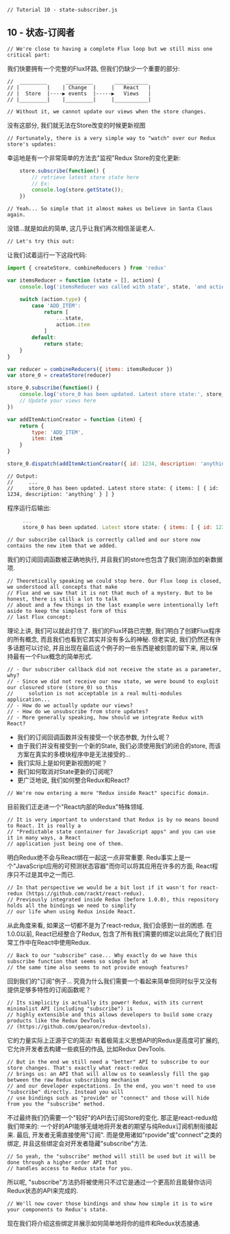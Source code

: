 ```
// Tutorial 10 - state-subscriber.js
```

## 10 - 状态-订阅者

```
// We're close to having a complete Flux loop but we still miss one critical part:
```
我们快要拥有一个完整的Flux环路, 但我们仍缺少一个重要的部分:

```
//  _________      _________       ___________
// |         |    | Change  |     |   React   |
// |  Store  |----▶ events  |-----▶   Views   |
// |_________|    |_________|     |___________|
```

```
// Without it, we cannot update our views when the store changes.
```
没有这部分, 我们就无法在Store改变的时候更新视图

```
// Fortunately, there is a very simple way to "watch" over our Redux store's updates:
```
幸运地是有一个非常简单的方法去"监视"Redux Store的变化更新:

```js
    store.subscribe(function() {
        // retrieve latest store state here
        // Ex:
        console.log(store.getState());
    })
```

```
// Yeah... So simple that it almost makes us believe in Santa Claus again.
```
没错...就是如此的简单, 这几乎让我们再次相信圣诞老人.

```
// Let's try this out:
```
让我们试着运行一下这段代码:

```js
import { createStore, combineReducers } from 'redux'

var itemsReducer = function (state = [], action) {
    console.log('itemsReducer was called with state', state, 'and action', action)

    switch (action.type) {
        case 'ADD_ITEM':
            return [
                ...state,
                action.item
            ]
        default:
            return state;
    }
}

var reducer = combineReducers({ items: itemsReducer })
var store_0 = createStore(reducer)

store_0.subscribe(function() {
    console.log('store_0 has been updated. Latest store state:', store_0.getState());
    // Update your views here
})

var addItemActionCreator = function (item) {
    return {
        type: 'ADD_ITEM',
        item: item
    }
}

store_0.dispatch(addItemActionCreator({ id: 1234, description: 'anything' }))
```

```
// Output:
//     ...
//     store_0 has been updated. Latest store state: { items: [ { id: 1234, description: 'anything' } ] }
```
程序运行后输出:
```js
     ...
     store_0 has been updated. Latest store state: { items: [ { id: 1234, description: 'anything' } ] }
```

```
// Our subscribe callback is correctly called and our store now contains the new item that we added.
```
我们的订阅回调函数被正确地执行,
并且我们的store也包含了我们刚添加的新数据项.

```
// Theoretically speaking we could stop here. Our Flux loop is closed, we understood all concepts that make
// Flux and we saw that it is not that much of a mystery. But to be honest, there is still a lot to talk
// about and a few things in the last example were intentionally left aside to keep the simplest form of this
// last Flux concept:
```
理论上讲, 我们可以就此打住了. 我们的Flux环路已完整,
我们明白了创建Flux程序的所有概念, 而且我们也看到它其实并没有多么的神秘.
但老实说, 我们仍然还有许多话题可以讨论,
并且出现在最后这个例子的一些东西是被刻意的留下来,
用以保持最有一个Flux概念的简单形式.

```
// - Our subscriber callback did not receive the state as a parameter, why?
// - Since we did not receive our new state, we were bound to exploit our closured store (store_0) so this
//     solution is not acceptable in a real multi-modules application...
// - How do we actually update our views?
// - How do we unsubscribe from store updates?
// - More generally speaking, how should we integrate Redux with React?
```
- 我们的订阅回调函数并没有接受一个状态参数, 为什么呢？
- 由于我们并没有接受到一个新的State, 我们必须使用我们的闭合的store,
  而该方案在真实的多模块程序中是无法接受的...
- 我们实际上是如何更新视图的呢？
- 我们如何取消对State更新的订阅呢?
- 更广泛地说, 我们如何整合Redux和React?

```
// We're now entering a more "Redux inside React" specific domain.
```
目前我们正走进一个"React内部的Redux"特殊领域.

```
// It is very important to understand that Redux is by no means bound to React. It is really a
// "Predictable state container for JavaScript apps" and you can use it in many ways, a React
// application just being one of them.
```
明白Redux绝不会与React绑在一起这一点非常重要. Redu事实上是一个"JavaScript应用的可预测状态容器"而你可以将其应用在许多的方面, React程序只不过是其中之一而已.

```
// In that perspective we would be a bit lost if it wasn't for react-redux (https://github.com/rackt/react-redux).
// Previously integrated inside Redux (before 1.0.0), this repository holds all the bindings we need to simplify
// our life when using Redux inside React.
```
从此角度来看, 如果这一切都不是为了react-redux, 我们会感到一丝的困惑.
在1.0.0以前, React已经整合了Redux,
包含了所有我们需要的绑定以此简化了我们日常工作中在React中使用Redux.

```
// Back to our "subscribe" case... Why exactly do we have this subscribe function that seems so simple but at
// the same time also seems to not provide enough features?
```
回到我们的"订阅"例子...
究竟为什么我们需要一个看起来简单但同时似乎又没有提供足够多特性的订阅函数呢？

```
// Its simplicity is actually its power! Redux, with its current minimalist API (including "subscribe") is
// highly extensible and this allows developers to build some crazy products like the Redux DevTools
// (https://github.com/gaearon/redux-devtools).
```
它的力量实际上正源于它的简洁! 有着极简主义思想API的Redux是高度可扩展的,
它允许开发者去构建一些疯狂的作品, 比如Redux DevTools.

```
// But in the end we still need a "better" API to subscribe to our store changes. That's exactly what react-redux
// brings us: an API that will allow us to seamlessly fill the gap between the raw Redux subscribing mechanism
// and our developer expectations. In the end, you won't need to use "subscribe" directly. Instead you will
// use bindings such as "provide" or "connect" and those will hide from you the "subscribe" method.
```
不过最终我们仍需要一个"较好"的API去订阅Store的变化.
那正是react-redux给我们带来的:
一个好的API能够无缝地将开发者的期望与纯Redux订阅机制衔接起来. 最后,
开发者无需直接使用"订阅". 而是使用诸如"rpovide"或"connect"之类的绑定,
并且这些绑定会对开发者隐藏"subscribe"方法.

```
// So yeah, the "subscribe" method will still be used but it will be done through a higher order API that
// handles access to Redux state for you.
```
所以呢,
"subscribe"方法扔将被使用只不过它是通过一个更高阶且能替你访问Redux状态的API来完成的.

```
// We'll now cover those bindings and show how simple it is to wire your components to Redux's state.
```
现在我们将介绍这些绑定并展示如何简单地将你的组件和Redux状态接通.
